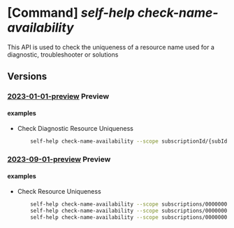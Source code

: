# [Command] _self-help check-name-availability_

This API is used to check the uniqueness of a resource name used for a diagnostic, troubleshooter or solutions

## Versions

### [2023-01-01-preview](/Resources/mgmt-plane/L3tzY29wZX0vcHJvdmlkZXJzL21pY3Jvc29mdC5oZWxwL2NoZWNrbmFtZWF2YWlsYWJpbGl0eQ==/2023-01-01-preview.xml) **Preview**

<!-- mgmt-plane /{scope}/providers/microsoft.help/checknameavailability 2023-01-01-preview -->

#### examples

- Check Diagnostic Resource Uniqueness
    ```bash
        self-help check-name-availability --scope subscriptionId/{subId} --name {diagnostic-name} --type 'Microsoft.Help/diagnostics'
    ```

### [2023-09-01-preview](/Resources/mgmt-plane/L3tzY29wZX0vcHJvdmlkZXJzL21pY3Jvc29mdC5oZWxwL2NoZWNrbmFtZWF2YWlsYWJpbGl0eQ==/2023-09-01-preview.xml) **Preview**

<!-- mgmt-plane /{scope}/providers/microsoft.help/checknameavailability 2023-09-01-preview -->

#### examples

- Check Resource Uniqueness
    ```bash
        self-help check-name-availability --scope subscriptions/00000000-0000-0000-0000-000000000000 --name diagnostic-name --type 'Microsoft.Help/diagnostics'
        self-help check-name-availability --scope subscriptions/00000000-0000-0000-0000-000000000000 --name solution-name --type 'Microsoft.Help/solutions'
        self-help check-name-availability --scope subscriptions/00000000-0000-0000-0000-000000000000 --name 12345678-BBBb-cCCCC-0000-123456789012 --type 'Microsoft.Help/troubleshooters'
    ```

